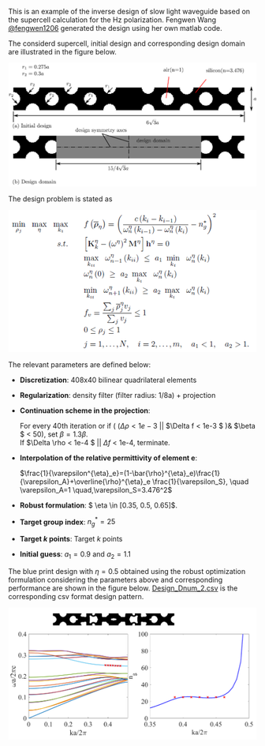 
This is an example of the inverse design of slow light waveguide based on the supercell calculation for the Hz polarization. Fengwen Wang [@fengwen1206](https://github.com/fengwen1206) generated the design using her own  matlab code. 

The considerd supercell, initial design and corresponding design domain are illustrated in the figure below.

![schematic](/slow_light_waveguide/Illustration.png)

The design problem is stated as

![schematic](/slow_light_waveguide/Optimizationformulation.PNG)

 The relevant parameters are defined below:
 - **Discretization**: 408x40 bilinear quadrilateral elements
 - **Regularization**: density filter (filter radius: 1/8a) + projection
 - **Continuation scheme in the projection**: 	
 
     For every 40th iteration or if  ( ($\Delta \rho < 1e-3$  || $\Delta f < 1e-3 $ )& $\beta $ < 50),   set $\beta=1.3 \beta$.   
     If  $\Delta \rho < 1e-4 $ ||  $\Delta f$ < 1e-4,  terminate. 
 
- **Interpolation of the relative permittivity of element e**:

    $\frac{1}{\varepsilon^{\eta}_e}=(1-\bar{\rho}^{\eta}_e)\frac{1}{\varepsilon_A}+\overline{\rho}^{\eta}_e  \frac{1}{\varepsilon_S}, \quad   \varepsilon_A=1 \quad,\varepsilon_S=3.476^2$
  
- **Robust formulation**: $ \eta \in [0.35, 0.5, 0.65]$.
- **Target group index**: $n^*_g=25$
- **Target $k$ points**: Target $k$ points
- **Initial guess**:  $a_1=0.9$ and $a_2=1.1$  

The blue print design  with $\eta=0.5$ obtained using the robust optimization formulation considering the parameters above and corresponding performance are shown in the figure below. [Design_Dnum_2.csv](https://github.com/NanoComp/photonics-opt-testbed/blob/main/slow_light_waveguide/Design_Dnum_2.csv) is the corresponding csv format design pattern. 


![schematic](/slow_light_waveguide/Resp_Dnum_2_FF.png)
